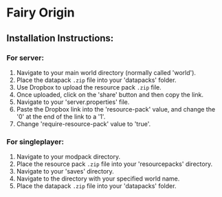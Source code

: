 # Fairy Origin

## Installation Instructions:

### For server:

1. Navigate to your main world directory (normally called 'world').
2. Place the datapack `.zip` file into your 'datapacks' folder.
3. Use Dropbox to upload the resource pack `.zip` file.
4. Once uploaded, click on the 'share' button and then copy the link.
5. Navigate to your 'server.properties' file.
6. Paste the Dropbox link into the 'resource-pack' value, and change the '0' at the end of the link to a '1'.
7. Change 'require-resource-pack' value to 'true'.

### For singleplayer:

1. Navigate to your modpack directory.
2. Place the resource pack `.zip` file into your 'resourcepacks' directory.
2. Navigate to your 'saves' directory.
3. Navigate to the directory with your specified world name.
4. Place the datapack `.zip` file into your 'datapacks' folder.
